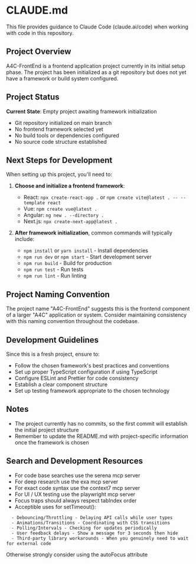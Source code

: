 # CLAUDE.md

This file provides guidance to Claude Code (claude.ai/code) when working with code in this repository.

## Project Overview

A4C-FrontEnd is a frontend application project currently in its initial setup phase. The project has been initialized as a git repository but does not yet have a framework or build system configured.

## Project Status

**Current State**: Empty project awaiting framework initialization
- Git repository initialized on main branch
- No frontend framework selected yet
- No build tools or dependencies configured
- No source code structure established

## Next Steps for Development

When setting up this project, you'll need to:

1. **Choose and initialize a frontend framework**:
   - React: `npx create-react-app .` or `npm create vite@latest . -- --template react`
   - Vue: `npm create vue@latest .`
   - Angular: `ng new . --directory .`
   - Next.js: `npx create-next-app@latest .`

2. **After framework initialization**, common commands will typically include:
   - `npm install` or `yarn install` - Install dependencies
   - `npm run dev` or `npm start` - Start development server
   - `npm run build` - Build for production
   - `npm run test` - Run tests
   - `npm run lint` - Run linting

## Project Naming Convention

The project name "A4C-FrontEnd" suggests this is the frontend component of a larger "A4C" application or system. Consider maintaining consistency with this naming convention throughout the codebase.

## Development Guidelines

Since this is a fresh project, ensure to:
- Follow the chosen framework's best practices and conventions
- Set up proper TypeScript configuration if using TypeScript
- Configure ESLint and Prettier for code consistency
- Establish a clear component structure
- Set up testing framework appropriate to the chosen technology

## Notes

- The project currently has no commits, so the first commit will establish the initial project structure
- Remember to update the README.md with project-specific information once the framework is chosen

## Search and Development Resources

- For code base searches use the serena mcp server
- For deep research use the exa mcp server
- For exact code syntax use the context7 mcp server
- For UI / UX testing use the playwright mcp server
- Focus traps should always respect tabIndex order
- Acceptible uses for setTimeout():
```
  - Debouncing/Throttling - Delaying API calls while user types
  - Animations/Transitions - Coordinating with CSS transitions
  - Polling/Intervals - Checking for updates periodically
  - User feedback delays - Show a message for 3 seconds then hide
  - Third-party library workarounds - When you genuinely need to wait for external code
```
Otherwise strongly consider using the autoFocus attribute